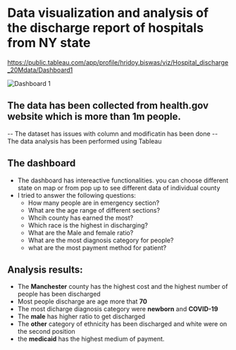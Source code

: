 # Data visualization and analysis of the discharge report of hospitals from NY state


https://public.tableau.com/app/profile/hridoy.biswas/viz/Hospital_discharge_20Mdata/Dashboard1


![Dashboard 1](https://github.com/Hridoy-bit/Big-data-Analysis-of-NY-hospitals/assets/60895200/369b9d26-6460-4538-832a-72ef2cbe2813)

## The data has been collected from health.gov website which is more than 1m people. 

-- The dataset has issues with column and modificatin has been done
-- The data analysis has been performed using Tableau

## The dashboard
- The dashboard has intereactive functionalities. you can choose different state on map or from pop up to see different data of individual county
 - I tried to answer the following questions:
   - How many people are in emergency section?
   - What are the age range of different sections?
   - Whcih county has earned the most?
   - Which race is the highest in discharging?
   - What are the Male and female ratio?
   - What are the most diagnosis category for people?
   - what are the most payment method for patient?

 ## Analysis results:
-  The **Manchester** county has the highest cost and the highest number of people has been discharged
- Most people discharge are age more that **70**
- The most dicharge diagnosis category were **newborn** and **COVID-19**
- The **male** has higher ratio to get discharged
- The **other** category of ethnicity has been discharged and white were on the second position
- the **medicaid** has the highest medium of payment. 
 
